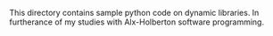 This directory contains sample python code on dynamic libraries. In furtherance of my studies with Alx-Holberton software programming.
